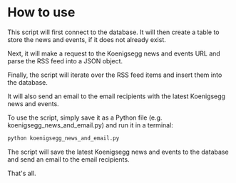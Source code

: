 # How to use

This script will first connect to the database. It will then create a table to store the news and events, if it does not already exist.

Next, it will make a request to the Koenigsegg news and events URL and parse the RSS feed into a JSON object.

Finally, the script will iterate over the RSS feed items and insert them into the database.

It will also send an email to the email recipients with the latest Koenigsegg news and events.

To use the script, simply save it as a Python file (e.g. koenigsegg_news_and_email.py) and run it in a terminal:

```bash
python koenigsegg_news_and_email.py
```

The script will save the latest Koenigsegg news and events to the database and send an email to the email recipients.

That's all.
